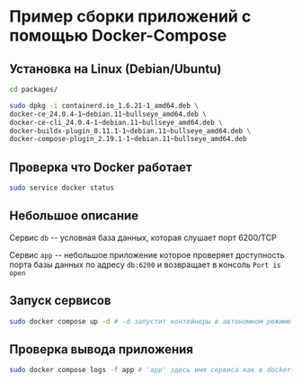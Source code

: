 Пример сборки приложений с помощью Docker-Compose
=================================================

Установка на Linux (Debian/Ubuntu)
----------------------------------

```sh
cd packages/

sudo dpkg -i containerd.io_1.6.21-1_amd64.deb \
docker-ce_24.0.4-1~debian.11~bullseye_amd64.deb \
docker-ce-cli_24.0.4-1~debian.11~bullseye_amd64.deb \
docker-buildx-plugin_0.11.1-1~debian.11~bullseye_amd64.deb \
docker-compose-plugin_2.19.1-1~debian.11~bullseye_amd64.deb
```

Проверка что Docker работает
----------------------------

```sh
sudo service docker status
```

Небольшое описание
------------------

Сервис `db` -- условная база данных, которая слушает порт 6200/TCP

Сервис `app` -- небольшое приложение которое проверяет доступность
порта базы данных по адресу `db:6200` и возвращает в консоль `Port is open`

Запуск сервисов
---------------

```sh
sudo docker compose up -d # -d запустит контейнеры в автономном режиме
```

Проверка вывода приложения
--------------------------

```sh
sudo docker compose logs -f app # 'app' здесь имя сервиса как в docker-compose.yml
```
